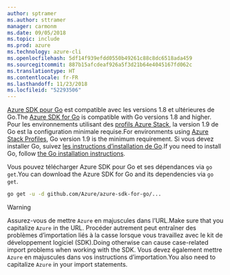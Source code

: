 ```yaml
---
author: sptramer
ms.author: sttramer
manager: carmonm
ms.date: 09/05/2018
ms.topic: include
ms.prod: azure
ms.technology: azure-cli
ms.openlocfilehash: 5df14f939efdd0550b49261c88c8dc6518ada459
ms.sourcegitcommit: 887b15afcdeaf926a5f3d21b64e4045167fd062c
ms.translationtype: HT
ms.contentlocale: fr-FR
ms.lasthandoff: 11/23/2018
ms.locfileid: "52293506"
---
```

<span data-ttu-id="7c035-101">[Azure SDK pour Go](https://github.com/Azure/azure-sdk-for-go) est compatible avec les versions 1.8 et ultérieures de Go.</span><span class="sxs-lookup"><span data-stu-id="7c035-101">The [Azure SDK for Go](https://github.com/Azure/azure-sdk-for-go) is compatible with Go versions 1.8 and higher.</span></span> <span data-ttu-id="7c035-102">Pour les environnements utilisant des [profils Azure Stack](/azure/azure-stack/user/azure-stack-version-profiles-go), la version 1.9 de Go est la configuration minimale requise.</span><span class="sxs-lookup"><span data-stu-id="7c035-102">For environments using [Azure Stack Profiles](/azure/azure-stack/user/azure-stack-version-profiles-go), Go version 1.9 is the minimum requirement.</span></span>
<span data-ttu-id="7c035-103">Si vous devez installer Go, suivez [les instructions d’installation de Go](https://golang.org/doc/install).</span><span class="sxs-lookup"><span data-stu-id="7c035-103">If you need to install Go, follow [the Go installation instructions](https://golang.org/doc/install).</span></span>

<span data-ttu-id="7c035-104">Vous pouvez télécharger Azure SDK pour Go et ses dépendances via `go get`.</span><span class="sxs-lookup"><span data-stu-id="7c035-104">You can download the Azure SDK for Go and its dependencies via `go get`.</span></span>

```bash
go get -u -d github.com/Azure/azure-sdk-for-go/...
```

> [!WARNING]
> <span data-ttu-id="7c035-105">Assurez-vous de mettre `Azure` en majuscules dans l’URL.</span><span class="sxs-lookup"><span data-stu-id="7c035-105">Make sure that you capitalize `Azure` in the URL.</span></span> <span data-ttu-id="7c035-106">Procéder autrement peut entraîner des problèmes d’importation liés à la casse lorsque vous travaillez avec le kit de développement logiciel (SDK).</span><span class="sxs-lookup"><span data-stu-id="7c035-106">Doing otherwise can cause case-related import problems when working with the SDK.</span></span> <span data-ttu-id="7c035-107">Vous devez également mettre `Azure` en majuscules dans vos instructions d’importation.</span><span class="sxs-lookup"><span data-stu-id="7c035-107">You also need to capitalize `Azure` in your import statements.</span></span>
